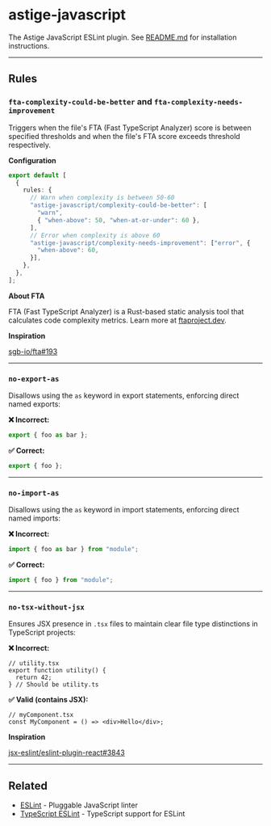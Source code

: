 # astige-javascript

The Astige JavaScript ESLint plugin. See [README.md](../../README.md) for installation instructions.

---

## Rules

### `fta-complexity-could-be-better` and `fta-complexity-needs-improvement`

Triggers when the file's FTA (Fast TypeScript Analyzer) score is between specified thresholds and when the file's FTA score exceeds threshold respectively.

**Configuration**

```ts
export default [
  {
    rules: {
      // Warn when complexity is between 50-60
      "astige-javascript/complexity-could-be-better": [
        "warn",
        { "when-above": 50, "when-at-or-under": 60 },
      ],
      // Error when complexity is above 60
      "astige-javascript/complexity-needs-improvement": ["error", {
        "when-above": 60,
      }],
    },
  },
];
```

**About FTA**

FTA (Fast TypeScript Analyzer) is a Rust-based static analysis tool that calculates code complexity metrics. Learn more at [ftaproject.dev](https://ftaproject.dev).

**Inspiration**

[sgb-io/fta#193](https://github.com/sgb-io/fta/issues/193)

---

### `no-export-as`

Disallows using the `as` keyword in export statements, enforcing direct named exports:

**❌ Incorrect:**

```typescript
export { foo as bar };
```

**✅ Correct:**

```typescript
export { foo };
```

---

### `no-import-as`

Disallows using the `as` keyword in import statements, enforcing direct named imports:

**❌ Incorrect:**

```typescript
import { foo as bar } from "module";
```

**✅ Correct:**

```typescript
import { foo } from "module";
```

---

### `no-tsx-without-jsx`

Ensures JSX presence in `.tsx` files to maintain clear file type distinctions in TypeScript projects:

**❌ Incorrect:**

```tsx
// utility.tsx
export function utility() {
  return 42;
} // Should be utility.ts
```

**✅ Valid (contains JSX):**

```tsx
// myComponent.tsx
const MyComponent = () => <div>Hello</div>;
```

**Inspiration**

[jsx-eslint/eslint-plugin-react#3843](https://github.com/jsx-eslint/eslint-plugin-react/issues/3843)

---

## Related

- [ESLint](https://eslint.org/) - Pluggable JavaScript linter
- [TypeScript ESLint](https://typescript-eslint.io/) - TypeScript support for ESLint
